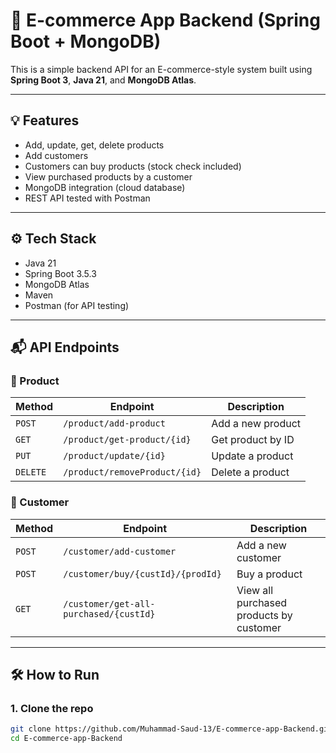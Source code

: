 # 🛒 E-commerce App Backend (Spring Boot + MongoDB)

This is a simple backend API for an E-commerce-style system built using **Spring Boot 3**, **Java 21**, and **MongoDB Atlas**.

---

## 💡 Features

- Add, update, get, delete products
- Add customers
- Customers can buy products (stock check included)
- View purchased products by a customer
- MongoDB integration (cloud database)
- REST API tested with Postman

---

## ⚙️ Tech Stack

- Java 21
- Spring Boot 3.5.3
- MongoDB Atlas
- Maven
- Postman (for API testing)

---

## 📬 API Endpoints

### 🔹 Product

| Method | Endpoint | Description |
|--------|----------|-------------|
| `POST` | `/product/add-product` | Add a new product |
| `GET` | `/product/get-product/{id}` | Get product by ID |
| `PUT` | `/product/update/{id}` | Update a product |
| `DELETE` | `/product/removeProduct/{id}` | Delete a product |

### 🔹 Customer

| Method | Endpoint | Description |
|--------|----------|-------------|
| `POST` | `/customer/add-customer` | Add a new customer |
| `POST` | `/customer/buy/{custId}/{prodId}` | Buy a product |
| `GET` | `/customer/get-all-purchased/{custId}` | View all purchased products by customer |

---

## 🛠️ How to Run

### 1. Clone the repo

```bash
git clone https://github.com/Muhammad-Saud-13/E-commerce-app-Backend.git
cd E-commerce-app-Backend
